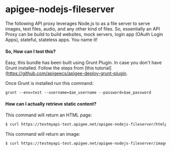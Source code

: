 apigee-nodejs-fileserver
=======
The following API proxy leverages Node.js to as a file server to serve images, text files, audio, and any other kind of files. So, essentially an API Proxy can be build to build websites, mock servers, login app (OAuth Login Apps), stateful, stateless apps. You name it!

#### So, How can I test this?

Easy, this bundle has been built using Grunt Plugin. In case you don't have Grunt installed. Follow the steps from [this tutorial](https://github.com/apigeecs/apigee-deploy-grunt-plugin.

Once Grunt is installed run this command:

```
grunt --env=test --username=$ae_username --password=$ae_password
```

#### How can I actually retrieve static content?

This command will return an HTML page:
```bash
$ curl https://testmyapi-test.apigee.net/apigee-nodejs-fileserver/htmlpage.html -v
```
This command will return an image:

```bash
$ curl https://testmyapi-test.apigee.net/apigee-nodejs-fileserver/images/tree.jpg -v
```